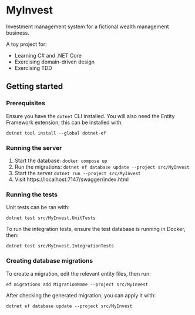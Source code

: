 # MyInvest

Investment management system for a fictional wealth management business.

A toy project for:

- Learning C# and .NET Core
- Exercising domain-driven design
- Exercising TDD

## Getting started

### Prerequisites
Ensure you have the `dotnet` CLI installed. You will also need the Entity Framework extension; this can be installed
with:
```
dotnet tool install --global dotnet-ef
```

### Running the server
1. Start the database: `docker compose up`
2. Run the migrations: `dotnet ef database update --project src/MyInvest`
3. Start the server `dotnet run --project src/MyInvest`
4. Visit https://localhost:7147/swagger/index.html

### Running the tests
Unit tests can be ran with:
```
dotnet test src/MyInvest.UnitTests
```

To run the integration tests, ensure the test database is running in Docker, then:
```
dotnet test src/MyInvest.IntegrationTests
```

### Creating database migrations
To create a migration, edit the relevant entity files, then run:
```
ef migrations add MigrationName --project src/MyInvest
```

After checking the generated migration, you can apply it with:
```
dotnet ef database update --project src/MyInvest
```
